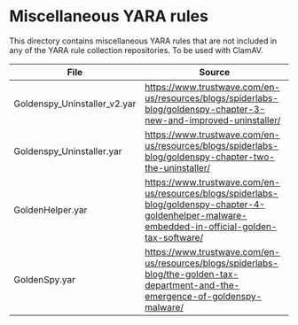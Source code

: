 Miscellaneous YARA rules
========================

This directory contains miscellaneous YARA rules that are not included in any of the YARA rule collection repositories. To be used with ClamAV.

| File                           | Source                                                                                                                                               |
| ------------------------------ | ---------------------------------------------------------------------------------------------------------------------------------------------------- |
| Goldenspy\_Uninstaller\_v2.yar | <https://www.trustwave.com/en-us/resources/blogs/spiderlabs-blog/goldenspy-chapter-3-new-and-improved-uninstaller/>                                  |
| Goldenspy\_Uninstaller.yar     | <https://www.trustwave.com/en-us/resources/blogs/spiderlabs-blog/goldenspy-chapter-two-the-uninstaller/>                                             |
| GoldenHelper.yar               | <https://www.trustwave.com/en-us/resources/blogs/spiderlabs-blog/goldenspy-chapter-4-goldenhelper-malware-embedded-in-official-golden-tax-software/> |
| GoldenSpy.yar                  | <https://www.trustwave.com/en-us/resources/blogs/spiderlabs-blog/the-golden-tax-department-and-the-emergence-of-goldenspy-malware/>                  |
